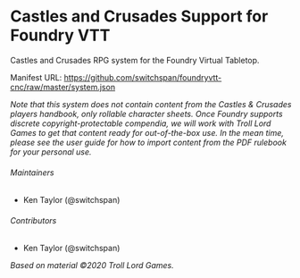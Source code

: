 # Castles and Crusades Support for Foundry VTT
Castles and Crusades RPG system for the Foundry Virtual Tabletop.

Manifest URL: https://github.com/switchspan/foundryvtt-cnc/raw/master/system.json

_Note that this system does not contain content from the Castles & Crusades players handbook, only rollable character sheets. Once Foundry supports discrete copyright-protectable compendia, we will work with Troll Lord Games to get that content ready for out-of-the-box use. In the mean time, please see the user guide for how to import content from the PDF rulebook for your personal use._

###### Maintainers
* Ken Taylor (@switchspan)

###### Contributors
* Ken Taylor (@switchspan)

_Based on material &copy;2020 Troll Lord Games._
